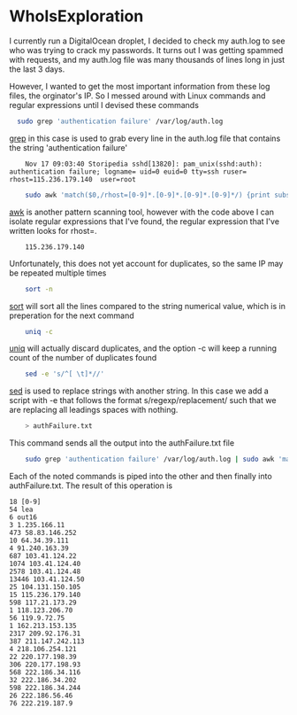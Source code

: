 WhoIsExploration
================

I currently run a DigitalOcean droplet, I decided to check my auth.log to see who was trying to crack my passwords. It turns out I was getting spammed with requests, and my auth.log file was many thousands of lines long in just the last 3 days.

However, I wanted to get the most important information from these log files, the orginator's IP. So I messed around with Linux commands and regular expressions until I devised these commands

```bash
  sudo grep 'authentication failure' /var/log/auth.log
```
[grep](http://unixhelp.ed.ac.uk/CGI/man-cgi?grep) in this case is used to grab every line in the auth.log file that contains the string 'authentication failure'

```vim
    Nov 17 09:03:40 Storipedia sshd[13820]: pam_unix(sshd:auth): authentication failure; logname= uid=0 euid=0 tty=ssh ruser= rhost=115.236.179.140  user=root
```
```bash
    sudo awk 'match($0,/rhost=[0-9]*.[0-9]*.[0-9]*.[0-9]*/) {print substr($0, RSTART+6, RLENGTH-6)}' /var/log/auth.log
```
[awk](http://unixhelp.ed.ac.uk/CGI/man-cgi?awk) is another pattern scanning tool, however with the code above I can isolate regular expressions that I've found, the regular expression that I've written looks for rhost=<IP Address>.
```vim
    115.236.179.140
```
Unfortunately, this does not yet account for duplicates, so the same IP may be repeated multiple times

```bash
    sort -n
```
[sort](http://unixhelp.ed.ac.uk/CGI/man-cgi?sort) will sort all the lines compared to the string numerical value, which is in preperation for the next command

```bash
    uniq -c
```
[uniq](http://unixhelp.ed.ac.uk/CGI/man-cgi?uniq) will actually discard duplicates, and the option -c will keep a running count of the number of duplicates found

```bash
    sed -e 's/^[ \t]*//'
```
[sed](http://unixhelp.ed.ac.uk/CGI/man-cgi?sed) is used to replace strings with another string. In this case we add a script with -e that follows the format s/regexp/replacement/ such that we are replacing all leadings spaces with nothing.
```bash
    > authFailure.txt
```

This command sends all the output into the authFailure.txt file

```bash    
    sudo grep 'authentication failure' /var/log/auth.log | sudo awk 'match($0,/rhost=[0-9]*.[0-9]*.[0-9]*.[0-9]*/) {print substr($0, RSTART+6, RLENGTH-6)}' /var/log/auth.log | sort -n | uniq -c | sed -e 's/^[ \t]*//' > authFailure.txt
```
Each of the noted commands is piped into the other and then finally into authFailure.txt. The result of this operation is

```
18 [0-9]
54 lea
6 out16
3 1.235.166.11
473 58.83.146.252
10 64.34.39.111
4 91.240.163.39
687 103.41.124.22
1074 103.41.124.40
2578 103.41.124.48
13446 103.41.124.50
25 104.131.150.105
15 115.236.179.140
598 117.21.173.29
1 118.123.206.70
56 119.9.72.75
1 162.213.153.135
2317 209.92.176.31
387 211.147.242.113
4 218.106.254.121
22 220.177.198.39
306 220.177.198.93
568 222.186.34.116
32 222.186.34.202
598 222.186.34.244
26 222.186.56.46
76 222.219.187.9
```

